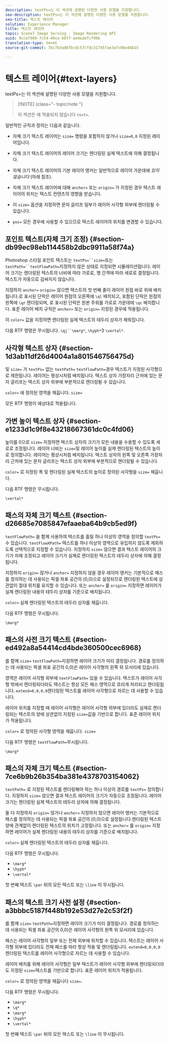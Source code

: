 ```yaml
---
description: textPs=는 이 섹션에 설명된 다양한 사용 모델을 지원합니다.
seo-description: textPs=는 이 섹션에 설명된 다양한 사용 모델을 지원합니다.
seo-title: 텍스트 레이어
solution: Experience Manager
title: 텍스트 레이어
topic: Scene7 Image Serving - Image Rendering API
uuid: 9ccef969-7c54-49ce-b6ff-ae4eabfcf99b
translation-type: tm+mt
source-git-commit: 7bc7b3a86fbcdc57cfdc31745fae3afc06e44b15

---
```



# 텍스트 레이어{#text-layers}

textPs=는 이 섹션에 설명된 다양한 사용 모델을 지원합니다.

>[!NOTE] {class=&quot;- topic/note &quot;}
>
>이 섹션은 에 적용되지 않습니다 `text=`.

일반적인 규칙과 정의는 다음과 같습니다.

* 자체 크기 텍스트 레이어는 `size=` 명령을 포함하지 않거나 `size=0,0` 지정된 레이어입니다.

* 자체 크기 텍스트 레이어의 레이어 크기는 렌더링된 실제 텍스트에 의해 결정됩니다.
* 자체 크기 텍스트 레이어의 기본 레이어 앵커는 일반적으로 레이어 가운데에 *있지 않습니다* (아래 참조).
* 자체 크기 텍스트 레이어에 대해 `anchor=` 또는 `origin=` 가 지정된 경우 텍스트 레이어의 위치는 텍스트 컨텐츠의 영향을 받습니다.

* 이 `size=` 옵션을 지정하면 문자 글리프 일부가 레이어 사각형 외부에 렌더링될 수 있습니다.
* `pos=` 모든 경우에 사용할 수 있으므로 텍스트 레이어의 위치를 변경할 수 있습니다.

## 포인트 텍스트(자체 크기 조정) {#section-db99ec98eb114458b2dbc9911a58f74a}

Photoshop 스타일 포인트 텍스트는 `textPs=``size=`또는 `textPath=``textFlowPath=`지정하지 않은 상태로 지정되면 시뮬레이션됩니다. 레이어 크기는 렌더링된 텍스트의 너비에 따라 가로로, 행 간격에 따라 세로로 결정됩니다. 텍스트가 자동으로 감싸지지 않습니다.

지정하지 `anchor=` `origin=` 않으면 텍스트의 첫 번째 줄이 레이어 원점 바로 위에 배치됩니다.로 표시된 단락은 레이어 원점의 오른쪽에 `\ql` 배치되고, 포함된 단락은 원점의 왼쪽에 `\qr` 렌더링되며, 로 표시된 단락은 원본 주위를 가로로 가운데에 `\qc` 배치합니다. 표준 레이어 배치 규칙은 `anchor=` 또는 `origin=` 지정된 경우에 적용됩니다.

이 `color=` 값을 지정하면 렌더링된 실제 텍스트의 테두리 상자가 채워집니다.

다음 RTF 명령은 무시됩니다. `\qj``\marg*`, `\hyph*`3 `\vertal*`.

## 사각형 텍스트 상자 {#section-1d3ab11df26d4004a1a801546756475d}

및 `size=` 가 `textPs=` 없는 `textPath=` `textFlowPath=`경우 텍스트가 지정된 사각형으로 제한됩니다. 레이어는 평상시처럼 배치됩니다. 텍스트 상자 가장자리 근처에 있는 문자 글리프는 텍스트 상자 외부에 부분적으로 렌더링될 수 있습니다.

`color=` 에 정의된 영역을 채웁니다. `size=`

모든 RTF 명령이 예상대로 적용됩니다.

## 가변 높이 텍스트 상자 {#section-e1233d1c9f8e43218667361dc0c4fd06}

높이를 0으로 `size=` 지정하면 텍스트 상자의 크기가 모든 내용을 수용할 수 있도록 세로로 조정됩니다. 레이어 너비는 `size=`및 레이어 높이를 실제 렌더링된 텍스트의 높이로 정의합니다. 레이어는 평상시처럼 배치됩니다. 텍스트 상자의 왼쪽 및 오른쪽 가장자리 근처에 있는 문자 글리프는 텍스트 상자 외부에 부분적으로 렌더링될 수 있습니다.

`color=` 로 지정된 폭 및 렌더링된 실제 텍스트의 높이로 정의된 사각형을 `size=` 채웁니다.

다음 RTF 명령은 무시됩니다.

`\vertal*`

## 패스의 자체 크기 텍스트 {#section-d26685e7085847efaaeba64b9cb5ed9f}

`textFlowPath=` 을 함께 사용하여 텍스트를 흘릴 하나 이상의 영역을 정의할 `textPs=` 수 있습니다. `textFlowXPath=` 텍스트를 하나 이상의 영역으로 유입하지 않도록 제외하도록 선택적으로 지정할 수 있습니다. 지정하지 `size=` 않으면 결과 텍스트 레이어의 크기가 자체 조정되고 레이어 크기가 실제로 렌더링된 텍스트의 테두리 상자에 의해 결정됩니다.

지정하지 `origin=` 않거나 `anchor=` 지정하지 않을 경우 레이어 앵커는 기본적으로 패스를 정의하는 데 사용되는 픽셀 좌표 공간의 (0,0)으로 설정되므로 렌더링된 텍스트에 상관없이 절대 위치를 유지할 수 있습니다. 또는 `anchor=` 를 `origin=` 지정하면 레이어가 실제 렌더링된 내용의 테두리 상자를 기준으로 배치됩니다.

`color=` 실제 렌더링된 텍스트의 테두리 상자를 채웁니다.

다음 RTF 명령은 무시됩니다.

`\marg*`

## 패스의 사전 크기 텍스트 {#section-ed492a8a54414cd4bde360500cec6968}

를 함께 `size=` `textFlowPath=`지정하면 레이어 크기가 미리 결정됩니다. 경로를 정의하는 데 사용되는 픽셀 좌표 공간의 0,0)은 레이어 사각형의 왼쪽 위 모서리에 있습니다.

영역은 레이어 사각형 외부에 `textFlowPath=` 있을 수 있습니다. 텍스트가 레이어 사각형 밖에서 렌더링되더라도 텍스트는 항상 모든 패스 영역으로 흐리게 처리되고 렌더링됩니다. `extend=0,0,0,0`렌더링된 텍스트를 레이어 사각형으로 자르는 데 사용할 수 있습니다.

레이어 위치를 지정할 때 레이어 사각형은 레이어 사각형 외부에 있더라도 실제로 렌더링되는 텍스트의 양에 상관없이 지정된 `size=`값을 기반으로 합니다. 표준 레이어 위치가 적용됩니다.

`color=` 로 정의된 사각형 영역을 채웁니다. `size=`

다음 RTF 명령은 `textFlowPath=`무시됩니다.

`\marg*`

## 패스의 자체 크기 텍스트 {#section-7ce6b9b26b354ba381e4378703154062}

`textPath=` 로 지정된 텍스트를 렌더링해야 하는 하나 이상의 경로를 `textPs=` 정의합니다. 지정하지 `size=` 않으면 결과 텍스트 레이어의 크기가 자동으로 조정됩니다. 레이어 크기는 렌더링된 실제 텍스트의 테두리 상자에 의해 결정됩니다.

둘 다 지정하지 `origin=` 않거나 `anchor=` 지정하지 않으면 레이어 앵커는 기본적으로 패스를 정의하는 데 사용되는 픽셀 좌표 공간의 (0,0)으로 설정됩니다.렌더링된 텍스트 양에 관계없이 렌더링된 텍스트의 위치가 고정됩니다. 또는 `anchor=` 를 `origin=` 지정하면 레이어가 실제 렌더링된 내용의 테두리 상자를 기준으로 배치됩니다.

`color=` 실제 렌더링된 텍스트의 테두리 상자를 채웁니다.

다음 RTF 명령은 무시됩니다.

* `\marg*`
* `\hyph*`
* `\vertal*`

첫 번째 텍스트 `\par` 뒤의 모든 텍스트 또는 `\line` 이 무시됩니다.

## 패스의 텍스트 크기 사전 설정 {#section-a3bbbc5187f448b192e53d27e2c53f2f}

를 함께 `size=` `textPath=`지정하면 레이어 크기가 미리 결정됩니다. 경로를 정의하는 데 사용되는 픽셀 좌표 공간의 0,0)은 레이어 사각형의 왼쪽 위 모서리에 있습니다.

패스는 레이어 사각형의 일부 또는 전체 외부에 위치할 수 있습니다. 텍스트는 레이어 사각형 외부에 있더라도 전체 패스를 따라 항상 적용 및 렌더링됩니다. `extend=0,0,0,0` 렌더링된 텍스트를 레이어 사각형으로 자르는 데 사용할 수 있습니다.

레이어 배치를 위해 레이어 사각형은 일부 텍스트가 레이어 사각형 외부에 렌더링되더라도 지정된 `size=`텍스트를 기반으로 합니다. 표준 레이어 위치가 적용됩니다.

`color=` 로 정의된 영역을 채웁니다 `size=`.

다음 RTF 명령은 무시됩니다.

* `\marg*`
* `\q*`
* `\marg*`
* `\hyph*`
* `\vertal*`

첫 번째 텍스트 `\par` 뒤의 모든 텍스트 또는 `\line` 이 무시됩니다.
